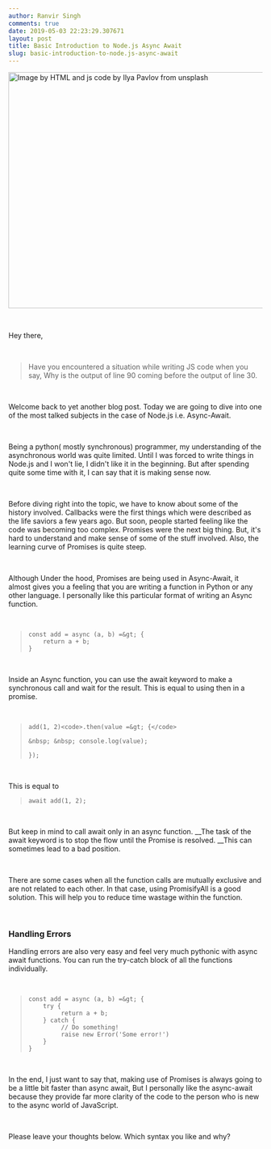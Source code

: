 ```yaml
---
author: Ranvir Singh
comments: true
date: 2019-05-03 22:23:29.307671
layout: post
title: Basic Introduction to Node.js Async Await
slug: basic-introduction-to-node.js-async-await
---
```

<img alt="Image by HTML and js code by Ilya Pavlov from unsplash" src="https://images.unsplash.com/photo-1461749280684-dccba630e2f6?ixlib=rb-1.2.1&amp;ixid=eyJhcHBfaWQiOjEyMDd9&amp;auto=format&amp;fit=crop&amp;w=800&amp;q=60" style="height:467px; width:700px"/>

&nbsp;

Hey there,

&nbsp;
>  
> Have you encountered a situation while writing JS code when you say, Why is the output of line 90 coming before the output of line 30.
> 
&nbsp;

Welcome back to yet another blog post. Today we are going to dive into one of the&nbsp;most talked subjects in the case of Node.js i.e. Async-Await.

&nbsp;

Being a python(&nbsp;mostly synchronous) programmer, my understanding of the asynchronous world was quite limited. Until I was forced to write things in Node.js and I won't lie, I didn't like it in the beginning. But after spending quite some time with it, I can say that it is making sense now.

&nbsp;

Before diving right into the topic, we have to know about some of the history involved. Callbacks were the first things which were described as the life saviors a few years ago. But soon, people started feeling like the code was becoming too complex. Promises were the next big thing. But, it's hard to understand and make sense of some of the stuff involved. Also, the learning curve of Promises is quite steep.

&nbsp;

Although Under the hood, Promises are being used in Async-Await,&nbsp;it almost gives you a feeling that you are writing a function in Python or any other language. I personally like this particular format of writing an Async function.

&nbsp;
>  
> 
>     
>     
>     const add = async (a, b) =&gt; {
>         return a + b;
>     }
> 
> 
&nbsp;

Inside an Async function, you can use the await keyword to make a synchronous call and wait for the result. This is equal to using then in a promise.&nbsp;

&nbsp;
>  
> 
>     
>     
>     add(1, 2)<code>.then(value =&gt; {</code>
> 
> `` &nbsp; &nbsp; console.log(value); ``
> 
> `` }); ``
> 
&nbsp;

This is equal to&nbsp;

>  
> 
>     
>     
>     await add(1, 2);
> 
> 
&nbsp;

But keep in mind to call await only in an async function. __The task of the await keyword is to stop the flow until the Promise is resolved.&nbsp;__This can sometimes lead to a bad position.&nbsp;

&nbsp;

There are some cases when all the function calls are mutually exclusive and are not related to each other. In that case, using PromisifyAll is a good solution. This will help you to reduce time wastage within the function.

&nbsp;

### __Handling Errors__

Handling errors are also very easy and feel very much pythonic with async await functions. You can run the try-catch block of all the functions individually.

&nbsp;
>  
> 
>     
>     
>     const add = async (a, b) =&gt; {
>         try {
>              return a + b;
>         } catch {
>              // Do something!
>              raise new Error('Some error!')
>         }
>     }
> 
> 
&nbsp;

In the end, I just want to say that, making use of Promises is always going to be a little bit faster than async await, But I personally like the async-await because they provide far more clarity of the code to the person who is new to the async world of JavaScript.

&nbsp;

Please leave&nbsp;your thoughts below. Which syntax you like and why?

&nbsp;